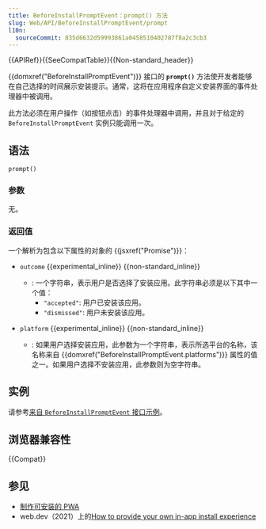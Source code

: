 ```yaml
---
title: BeforeInstallPromptEvent：prompt() 方法
slug: Web/API/BeforeInstallPromptEvent/prompt
l10n:
  sourceCommit: 835d6632d59993861a0458510402787f8a2c3cb3
---
```


{{APIRef}}{{SeeCompatTable}}{{Non-standard_header}}

{{domxref("BeforeInstallPromptEvent")}} 接口的 **`prompt()`** 方法使开发者能够在自己选择的时间展示安装提示。通常，这将在应用程序自定义安装界面的事件处理器中被调用。

此方法必须在用户操作（如按钮点击）的事件处理器中调用，并且对于给定的 `BeforeInstallPromptEvent` 实例只能调用一次。

## 语法

```js-nolint
prompt()
```

### 参数

无。

### 返回值

一个解析为包含以下属性的对象的 {{jsxref("Promise")}}：

- `outcome` {{experimental_inline}} {{non-standard_inline}}

  - : 一个字符串，表示用户是否选择了安装应用。此字符串必须是以下其中一个值：
    - `"accepted"`: 用户已安装该应用。
    - `"dismissed"`: 用户未安装该应用。

- `platform` {{experimental_inline}} {{non-standard_inline}}
  - : 如果用户选择安装应用，此参数为一个字符串，表示所选平台的名称，该名称来自 {{domxref("BeforeInstallPromptEvent.platforms")}} 属性的值之一。如果用户选择不安装应用，此参数则为空字符串。

## 实例

请参考[来自 `BeforeInstallPromptEvent` 接口示例](/zh-CN/docs/Web/API/BeforeInstallPromptEvent#示例)。

## 浏览器兼容性

{{Compat}}

## 参见

- [制作可安装的 PWA](/zh-CN/docs/Web/Progressive_web_apps/Guides/Making_PWAs_installable)
- web.dev（2021）上的[How to provide your own in-app install experience](https://web.dev/articles/customize-install)
